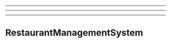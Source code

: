 -----------------------------------------------------------------------------------------------
----------------------------------------------------------------------------------------------------
----------------------------------------------------------------------------------------------------
# RestaurantManagementSystem
